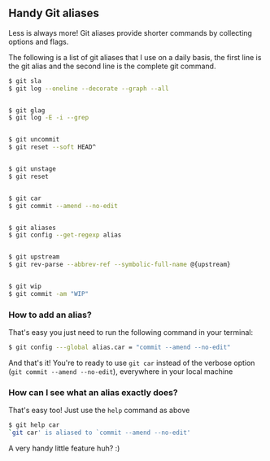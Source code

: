 ## Handy Git aliases

Less is always more! Git aliases provide shorter commands by collecting options and flags. 

The following is a list of git aliases that I use on a daily basis, the first line is the git alias and the second line is the complete git command. 


```bash
$ git sla  
$ git log --oneline --decorate --graph --all 
```

```bash

$ git glag 
$ git log -E -i --grep
```

```bash

$ git uncommit 
$ git reset --soft HEAD^
```

```bash

$ git unstage 
$ git reset
```

```bash

$ git car
$ git commit --amend --no-edit
```

```bash

$ git aliases 
$ git config --get-regexp alias
```

```bash

$ git upstream 
$ git rev-parse --abbrev-ref --symbolic-full-name @{upstream}
```

```bash

$ git wip
$ git commit -am "WIP"
```


### How to add an alias? 

That's easy you just need to run the following command in your terminal:

```bash
$ git config ---global alias.car = "commit --amend --no-edit"
```

And that's it! You're to ready to use `git car` instead of the verbose option (`git commit --amend --no-edit`), everywhere in your local machine

### How can I see what an alias exactly does?

That's easy too! Just use the `help` command as above

```bash
$ git help car
`git car' is aliased to `commit --amend --no-edit'
```


A very handy little feature huh? :)



